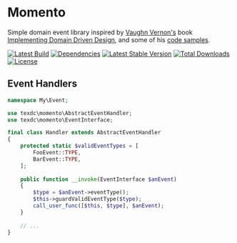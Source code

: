 # Momento

Simple domain event library inspired by [Vaughn Vernon's](https://vaughnvernon.co)
book [Implementing Domain Driven Design](http://www.informit.com/store/implementing-domain-driven-design-9780321834577),
and some of his [code samples](https://github.com/VaughnVernon).

[![Latest Build](https://travis-ci.org/texdc/Momento.png?branch=master)](https://travis-ci.org/texdc/Momento)
[![Dependencies](https://www.versioneye.com/user/projects/52e32811ec137546cb0000de/badge.png)](https://www.versioneye.com/user/projects/52e32811ec137546cb0000de)
[![Latest Stable Version](https://poser.pugx.org/texdc/momento/v/stable.svg)](https://packagist.org/packages/texdc/momento)
[![Total Downloads](https://poser.pugx.org/texdc/momento/downloads.svg)](https://packagist.org/packages/texdc/momento)
[![License](https://poser.pugx.org/texdc/momento/license.svg)](https://packagist.org/packages/texdc/momento)

## Event Handlers
```php
namespace My\Event;

use texdc\momento\AbstractEventHandler;
use texdc\momento\EventInterface;

final class Handler extends AbstractEventHandler
{
    protected static $validEventTypes = [
        FooEvent::TYPE,
        BarEvent::TYPE,
    ];
    
    public function __invoke(EventInterface $anEvent)
    {
        $type = $anEvent->eventType();
        $this->guardValidEventType($type);
        call_user_func([$this, $type], $anEvent);
    }
    
    // ...
}
```
